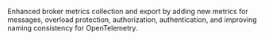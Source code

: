 Enhanced broker metrics collection and export by adding new metrics for messages, overload protection, authorization, authentication,
and improving naming consistency for OpenTelemetry.
